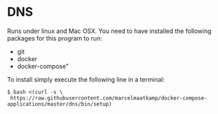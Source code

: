# DNS

Runs under linux and Mac OSX. You need to have installed the following packages for this program to run:
 * git
 * docker
 * docker-compose"

To install simply execute the following line in a terminal:
```
$ bash <(curl -s \
 https://raw.githubusercontent.com/marcelmaatkamp/docker-compose-applications/master/dns/bin/setup)
```

